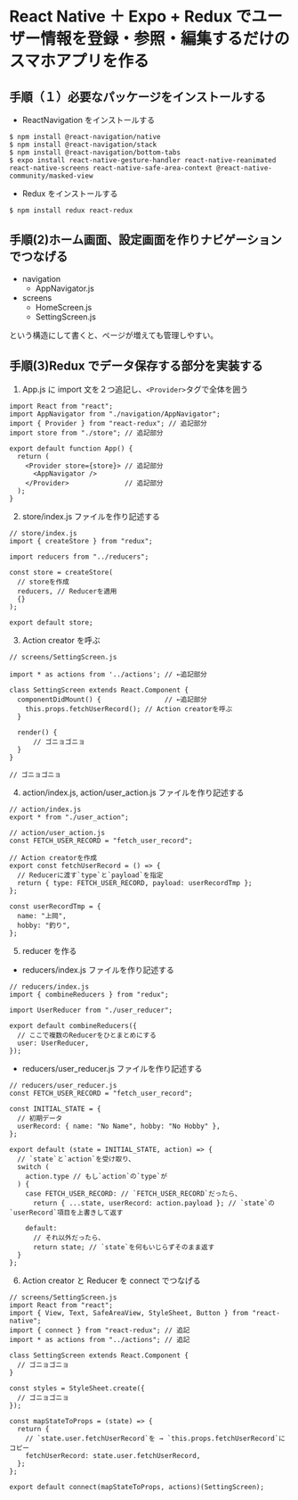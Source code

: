 # React Native ＋ Expo + Redux でユーザー情報を登録・参照・編集するだけのスマホアプリを作る

## 手順（１）必要なパッケージをインストールする

- ReactNavigation をインストールする

```
$ npm install @react-navigation/native
$ npm install @react-navigation/stack
$ npm install @react-navigation/bottom-tabs
$ expo install react-native-gesture-handler react-native-reanimated react-native-screens react-native-safe-area-context @react-native-community/masked-view
```

- Redux をインストールする

```
$ npm install redux react-redux
```

## 手順(2)ホーム画面、設定画面を作りナビゲーションでつなげる

- navigation
  - AppNavigator.js
- screens
  - HomeScreen.js
  - SettingScreen.js

という構造にして書くと、ページが増えても管理しやすい。

## 手順(3)Redux でデータ保存する部分を実装する

1. App.js に import 文を２つ追記し、`<Provider>`タグで全体を囲う

```
import React from "react";
import AppNavigator from "./navigation/AppNavigator";
import { Provider } from "react-redux"; // 追記部分
import store from "./store"; // 追記部分

export default function App() {
  return (
    <Provider store={store}> // 追記部分
      <AppNavigator />
    </Provider>              // 追記部分
  );
}
```

2. store/index.js ファイルを作り記述する

```
// store/index.js
import { createStore } from "redux";

import reducers from "../reducers";

const store = createStore(
  // storeを作成
  reducers, // Reducerを適用
  {}
);

export default store;
```

3. Action creator を呼ぶ

```
// screens/SettingScreen.js

import * as actions from '../actions'; // ←追記部分

class SettingScreen extends React.Component {
  componentDidMount() {                // ←追記部分
    this.props.fetchUserRecord(); // Action creatorを呼ぶ
  }

  render() {
      // ゴニョゴニョ
  }
}

// ゴニョゴニョ
```

4. action/index.js, action/user_action.js ファイルを作り記述する

```
// action/index.js
export * from "./user_action";
```

```
// action/user_action.js
const FETCH_USER_RECORD = "fetch_user_record";

// Action creatorを作成
export const fetchUserRecord = () => {
  // Reducerに渡す`type`と`payload`を指定
  return { type: FETCH_USER_RECORD, payload: userRecordTmp };
};

const userRecordTmp = {
  name: "上岡",
  hobby: "釣り",
};
```

5. reducer を作る

- reducers/index.js ファイルを作り記述する

```
// reducers/index.js
import { combineReducers } from "redux";

import UserReducer from "./user_reducer";

export default combineReducers({
  // ここで複数のReducerをひとまとめにする
  user: UserReducer,
});
```

- reducers/user_reducer.js ファイルを作り記述する

```
// reducers/user_reducer.js
const FETCH_USER_RECORD = "fetch_user_record";

const INITIAL_STATE = {
  // 初期データ
  userRecord: { name: "No Name", hobby: "No Hobby" },
};

export default (state = INITIAL_STATE, action) => {
  // `state`と`action`を受け取り、
  switch (
    action.type // もし`action`の`type`が
  ) {
    case FETCH_USER_RECORD: // `FETCH_USER_RECORD`だったら、
      return { ...state, userRecord: action.payload }; // `state`の`userRecord`項目を上書きして返す

    default:
      // それ以外だったら、
      return state; // `state`を何もいじらずそのまま返す
  }
};

```

6. Action creator と Reducer を connect でつなげる

```
// screens/SettingScreen.js
import React from "react";
import { View, Text, SafeAreaView, StyleSheet, Button } from "react-native";
import { connect } from "react-redux"; // 追記
import * as actions from "../actions"; // 追記

class SettingScreen extends React.Component {
  // ゴニョゴニョ
}

const styles = StyleSheet.create({
  // ゴニョゴニョ
});

const mapStateToProps = (state) => {
  return {
    // `state.user.fetchUserRecord`を → `this.props.fetchUserRecord`にコピー
    fetchUserRecord: state.user.fetchUserRecord,
  };
};

export default connect(mapStateToProps, actions)(SettingScreen);

```
